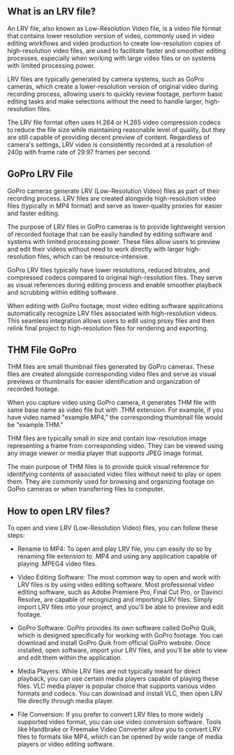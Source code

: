 ## What is an LRV file?

An LRV file, also known as Low-Resolution Video file, is a video file format that contains lower resolution version of video, commonly used in video editing workflows and video production to create low-resolution copies of high-resolution video files, are used to facilitate faster and smoother editing processes, especially when working with large video files or on systems with limited processing power.

LRV files are typically generated by camera systems, such as GoPro cameras, which create a lower-resolution version of original video during recording process, allowing users to quickly review footage, perform basic editing tasks and make selections without the need to handle larger, high-resolution files.

The LRV file format often uses H.264 or H.265 video compression codecs to reduce the file size while maintaining reasonable level of quality, but they are still capable of providing decent preview of content. Regardless of camera's settings, LRV video is consistently recorded at a resolution of 240p with frame rate of 29.97 frames per second.

## GoPro LRV File

GoPro cameras generate LRV (Low-Resolution Video) files as part of their recording process. LRV files are created alongside high-resolution video files (typically in MP4 format) and serve as lower-quality proxies for easier and faster editing.

The purpose of LRV files in GoPro cameras is to provide lightweight version of recorded footage that can be easily handled by editing software and systems with limited processing power. These files allow users to preview and edit their videos without need to work directly with larger high-resolution files, which can be resource-intensive.

GoPro LRV files typically have lower resolutions, reduced bitrates, and compressed codecs compared to original high-resolution files. They serve as visual references during editing process and enable smoother playback and scrubbing within editing software.

When editing with GoPro footage, most video editing software applications automatically recognize LRV files associated with high-resolution videos. This seamless integration allows users to edit using proxy files and then relink final project to high-resolution files for rendering and exporting.

## THM File GoPro

THM files are small thumbnail files generated by GoPro cameras. These files are created alongside corresponding video files and serve as visual previews or thumbnails for easier identification and organization of recorded footage.

When you capture video using GoPro camera, it generates THM file with same base name as video file but with .THM extension. For example, if you have video named "example.MP4," the corresponding thumbnail file would be "example.THM."

THM files are typically small in size and contain low-resolution image representing a frame from corresponding video. They can be viewed using any image viewer or media player that supports JPEG image format.

The main purpose of THM files is to provide quick visual reference for identifying contents of associated video files without need to play or open them. They are commonly used for browsing and organizing footage on GoPro cameras or when transferring files to computer.

## How to open LRV files?

To open and view LRV (Low-Resolution Video) files, you can follow these steps:

- Rename to MP4: To open and play LRV file, you can easily do so by renaming file extension to .MP4 and using any application capable of playing .MPEG4 video files.

- Video Editing Software: The most common way to open and work with LRV files is by using video editing software. Most professional video editing software, such as Adobe Premiere Pro, Final Cut Pro, or Davinci Resolve, are capable of recognizing and importing LRV files. Simply import LRV files into your project, and you'll be able to preview and edit footage.

- GoPro Software: GoPro provides its own software called GoPro Quik, which is designed specifically for working with GoPro footage. You can download and install GoPro Quik from official GoPro website. Once installed, open software, import your LRV files, and you'll be able to view and edit them within the application.

- Media Players: While LRV files are not typically meant for direct playback, you can use certain media players capable of playing these files. VLC media player is popular choice that supports various video formats and codecs. You can download and install VLC, then open LRV file directly through media player.

- File Conversion: If you prefer to convert LRV files to more widely supported video format, you can use video conversion software. Tools like Handbrake or Freemake Video Converter allow you to convert LRV files to formats like MP4, which can be opened by wide range of media players or video editing software.
